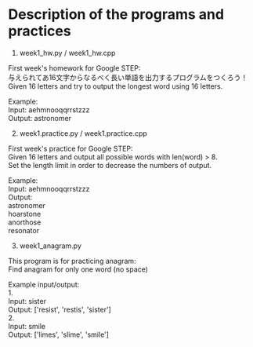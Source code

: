 # Description of the programs and practices


1. week1_hw.py / week1_hw.cpp <br />

First week's homework for Google STEP:<br />
与えられてあ16文字からなるべく長い単語を出力するプログラムをつくろう！<br />
Given 16 letters and try to output the longest word using 16 letters.<br />

Example:<br />
Input: aehmnooqqrrstzzz<br />
Output: astronomer<br />


2. week1.practice.py / week1.practice.cpp<br />

First week's practice for Google STEP:<br />
Given 16 letters and output all possible words with len(word) > 8.<br />
Set the length limit in order to decrease the numbers of output.<br />

Example:<br />
Input: aehmnooqqrrstzzz<br />
Output:<br />
astronomer<br />
hoarstone<br />
anorthose<br />
resonator<br />


3. week1_anagram.py<br />

This program is for practicing anagram:<br />
Find anagram for only one word (no space)<br />

Example input/output:<br />
1.<br />
Input: sister<br />
Output: ['resist', 'restis', 'sister']<br />
2.<br />
Input: smile<br />
Output: ['limes', 'slime', 'smile']<br />

